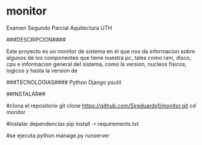 # monitor
Examen Segundo Parcial Aquitectura UTH

###DESCRIPCION####

Este proyecto es un monitor de sistema en el que nos da informacion sobre algunos de los componentes
que tiene nuestra pc, tales como ram, disco, cpu e informacion general del sistema, como la version, nucleos fisicos, logicos y hasta la version de 

###TECNOLOGIAS####
Python
Django
psutil

##INSTALAR##

#clona el repositorio
git clone https://github.com/Sireduardo1/monitor.git
cd monitor

#instalar dependencias
pip install -r requirements.txt

#se ejecuta
python manage.py runserver

